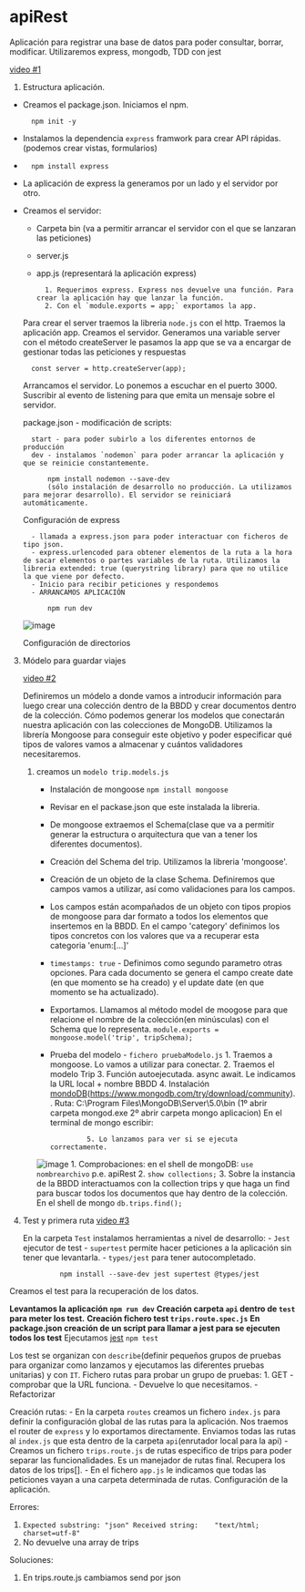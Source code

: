 # apiRest
Aplicación para registrar una base de datos para poder consultar, borrar, modificar.
Utilizaremos express, mongodb, TDD con jest

[video #1](https://www.youtube.com/watch?v=of-c7lV0i6g)

1. Estructura aplicación.
   
- Creamos el package.json. Iniciamos el npm.

        npm init -y 
- Instalamos la dependencia `express` framwork para crear API rápidas.(podemos crear vistas, formularios)
- 
        npm install express
- La aplicación de express la generamos por un lado y el servidor por otro.
- Creamos el servidor:
    - Carpeta bin (va a permitir arrancar el servidor con el que se lanzaran las peticiones)
    - server.js 
    - app.js (representará la aplicación express)
    
            1. Requerimos express. Express nos devuelve una función. Para crear la aplicación hay que lanzar la función. 
            2. Con el `module.exports = app;` exportamos la app.
   Para crear el server traemos la libreria `node.js` con el http.
   Traemos la aplicación app.
   Creamos el servidor. Generamos una variable server con el método createServer le pasamos la app que se va a encargar de gestionar todas las peticiones y respuestas
        
        const server = http.createServer(app);
    Arrancamos el servidor. Lo ponemos a escuchar en el puerto 3000.
    Suscribir al evento de listening para que emita un mensaje sobre el servidor.

    package.json - modificación de scripts:
    
        start - para poder subirlo a los diferentes entornos de producción
        dev - instalamos `nodemon` para poder arrancar la aplicación y que se reinicie constantemente.
        
            npm install nodemon --save-dev 
            (sólo instalación de desarrollo no producción. La utilizamos para mejorar desarrollo). El servidor se reiniciará automáticamente.

    Configuración de express
    
        - llamada a express.json para poder interactuar con ficheros de tipo json.
        - express.urlencoded para obtener elementos de la ruta a la hora de sacar elementos o partes variables de la ruta. Utilizamos la libreria extended: true (querystring library) para que no utilice la que viene por defecto.
        - Inicio para recibir peticiones y respondemos
        - ARRANCAMOS APLICACIÓN 
        
            npm run dev
            
   ![image](https://user-images.githubusercontent.com/67627523/160562284-43a1b832-6d24-4851-809e-a382368f5803.png)

    Configuración de directorios

3. Módelo para guardar viajes
   
   [video #2](https://www.youtube.com/watch?v=CvO-JHjcwoM&list=PLs4YDKCLLrp-44HNv4j-Efw6WZITMzxo1&index=2)

   Definiremos un módelo a donde vamos a introducir información para luego crear una colección dentro de la BBDD y crear documentos dentro de la colección. Cómo podemos generar los modelos que conectarán nuestra aplicación con las colecciones de MongoDB. Utilizamos la librería Mongoose para conseguir este objetivo y poder especificar qué tipos de valores vamos a almacenar y cuántos validadores necesitaremos.  

    1. creamos un `modelo trip.models.js`
        - Instalación de mongoose `npm install mongoose`
        - Revisar en el packase.json que este instalada la libreria.
        - De mongoose extraemos el Schema(clase que va a permitir generar la estructura o arquitectura que van a tener los diferentes documentos).
        - Creación del Schema del trip. Utilizamos la libreria 'mongoose'.
        - Creación de un objeto de la clase Schema. Definiremos que campos vamos a utilizar, así como validaciones para los campos.
        - Los campos están acompañados de un objeto con tipos propios de mongoose para dar formato a todos los elementos que insertemos en la BBDD. En el campo 'category' definimos los tipos concretos con los valores que va a recuperar esta categoria 'enum:[...]'
        - `timestamps: true` - Definimos como segundo parametro otras opciones. Para cada documento se genera el campo create date (en que momento se ha creado) y el update date (en que momento se ha actualizado).
        - Exportamos. Llamamos al método model de moogose para que relacione el nombre de la colección(en minúsculas) con el Schema que lo representa. `module.exports = mongoose.model('trip', tripSchema);`
        - Prueba del modelo - `fichero pruebaModelo.js`
                       1. Traemos a mongoose. Lo vamos a utilizar para conectar.
                       2. Traemos el modelo Trip
                       3. Función autoejecutada. async await. Le indicamos la URL local + nombre BBDD
                       4. Instalación [mondoDB](https://www.youtube.com/watch?v=gkCnXcxHC4o)(https://www.mongodb.com/try/download/community). 
                             . Ruta: C:\Program Files\MongoDB\Server\5.0\bin (1º abrir carpeta mongod.exe 2º abrir carpeta mongo aplicacion)
                             En el terminal de mongo escribir:


                       5. Lo lanzamos para ver si se ejecuta correctamente.
            
         ![image](https://user-images.githubusercontent.com/67627523/161260647-1a5eae6e-1a46-404d-b005-aa28dc02c38e.png)
                        1. Comprobaciones:
                        en el shell de mongoDB: `use nombrearchivo` p.e. apiRest
                        2. `show collections;`
                        3. Sobre la instancia de la BBDD interactuamos con la collection trips y que haga un find para buscar todos los documentos que hay dentro de la colección. En el shell de mongo `db.trips.find();`

4. Test y primera ruta
   [video #3](https://www.youtube.com/watch?v=xJzeYvelDqo&list=PLs4YDKCLLrp-44HNv4j-Efw6WZITMzxo1&index=2)
   
   En la carpeta `Test` instalamos herramientas a nivel de desarrollo:
                - `Jest` ejecutor de test
                - `supertest` permite hacer peticiones a la aplicación sin tener que levantarla.
                - `types/jest` para tener autocompletado.
               
                npm install --save-dev jest supertest @types/jest

Creamos el test para la recuperación de los datos.

**Levantamos la aplicación `npm run dev`**
**Creación carpeta `api` dentro de `test` para meter los test.**
**Creación fichero test `trips.route.spec.js`**
**En package.json creación de un script para llamar a jest para se ejecuten todos los test**
Ejecutamos [jest](https://jestjs.io) `npm test`

Los test se organizan con `describe`(definir pequeños grupos de pruebas para organizar como lanzamos y ejecutamos las diferentes pruebas unitarias) y con `IT`.
Fichero rutas para probar un grupo de pruebas:
            1. GET - comprobar que la URL funciona. 
                   - Devuelve lo que necesitamos.
                   - Refactorizar

Creación rutas:
    - En la carpeta `routes` creamos un fichero `index.js` para definir la configuración global de las rutas para la aplicación. Nos traemos el router de `express` y lo exportamos directamente. Enviamos todas las rutas al `index.js` que esta dentro de la carpeta `api`(enrutador local para la api)
    - Creamos un fichero `trips.route.js` de rutas especifico de trips para poder separar las funcionalidades. Es un manejador de rutas final. Recupera los datos de los trips[].
    - En el fichero `app.js` le indicamos que todas las peticiones vayan a una carpeta determinada de rutas. Configuración de la aplicación.



Errores:
1. `Expected substring: "json"
    Received string:    "text/html; charset=utf-8"`
2. No devuelve una array de trips

Soluciones:
1. En trips.route.js cambiamos send por json






